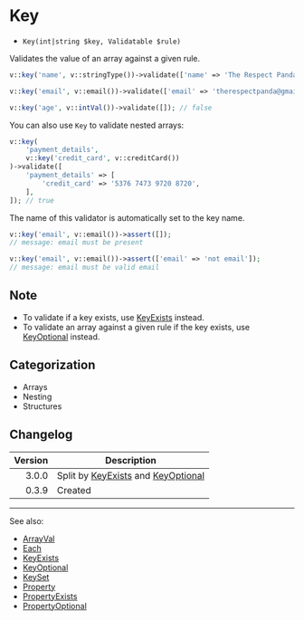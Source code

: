 # Key

- `Key(int|string $key, Validatable $rule)`

Validates the value of an array against a given rule.

```php
v::key('name', v::stringType())->validate(['name' => 'The Respect Panda']); // true

v::key('email', v::email())->validate(['email' => 'therespectpanda@gmail.com']); // true

v::key('age', v::intVal())->validate([]); // false
```

You can also use `Key` to validate nested arrays:

```php
v::key(
    'payment_details',
    v::key('credit_card', v::creditCard())
)->validate([
    'payment_details' => [
        'credit_card' => '5376 7473 9720 8720',
    ],
]); // true
```

The name of this validator is automatically set to the key name.

```php
v::key('email', v::email())->assert([]);
// message: email must be present

v::key('email', v::email())->assert(['email' => 'not email']);
// message: email must be valid email
```

## Note

* To validate if a key exists, use [KeyExists](KeyExists.md) instead.
* To validate an array against a given rule if the key exists, use [KeyOptional](KeyOptional.md) instead.

## Categorization

- Arrays
- Nesting
- Structures

## Changelog

| Version | Description                                                          |
|--------:|----------------------------------------------------------------------|
|   3.0.0 | Split by [KeyExists](KeyExists.md) and [KeyOptional](KeyOptional.md) |
|   0.3.9 | Created                                                              |

***
See also:

- [ArrayVal](ArrayVal.md)
- [Each](Each.md)
- [KeyExists](KeyExists.md)
- [KeyOptional](KeyOptional.md)
- [KeySet](KeySet.md)
- [Property](Property.md)
- [PropertyExists](PropertyExists.md)
- [PropertyOptional](PropertyOptional.md)

